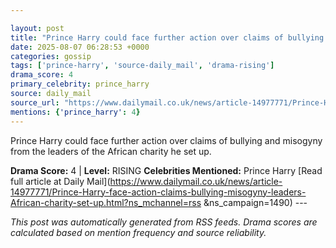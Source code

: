 ```yaml
---

layout: post
title: "Prince Harry could face further action over claims of bullying and misogyny from leaders of African charity he set up"
date: 2025-08-07 06:28:53 +0000
categories: gossip
tags: ['prince-harry', 'source-daily_mail', 'drama-rising']
drama_score: 4
primary_celebrity: prince_harry
source: daily_mail
source_url: "https://www.dailymail.co.uk/news/article-14977771/Prince-Harry-face-action-claims-bullying-misogyny-leaders-African-charity-set-up.html?ns_mchannel=rss&1490&campaign=1490"
mentions: {'prince_harry': 4}
---
```


Prince Harry could face further action over claims of bullying and misogyny from the leaders of the African charity he set up.

**Drama Score:** 4 | **Level:** RISING **Celebrities Mentioned:** Prince Harry [Read full article at Daily Mail](https://www.dailymail.co.uk/news/article-14977771/Prince-Harry-face-action-claims-bullying-misogyny-leaders-African-charity-set-up.html?ns_mchannel=rss &ns_campaign=1490) --- 

*This post was automatically generated from RSS feeds. Drama scores are calculated based on mention frequency and source reliability.*